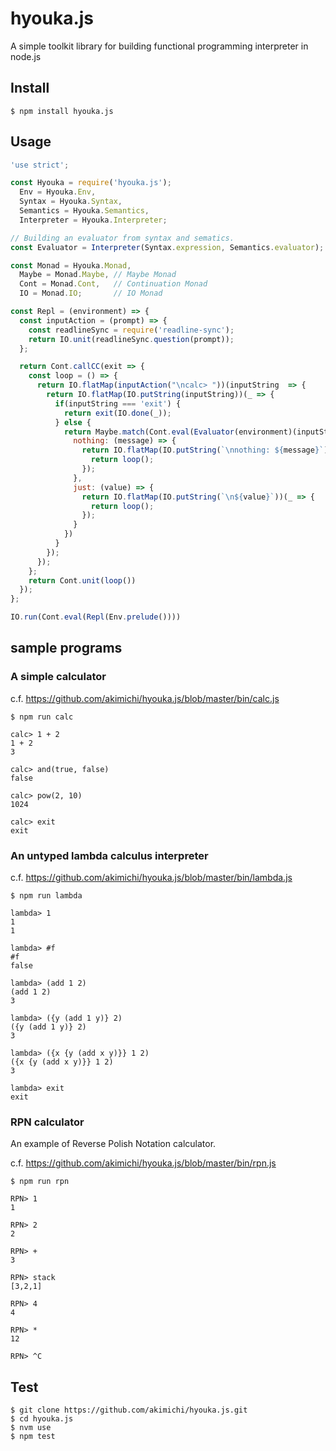 # hyouka.js

A simple toolkit library for building functional programming interpreter in node.js

## Install

~~~
$ npm install hyouka.js
~~~

## Usage

~~~js
'use strict';

const Hyouka = require('hyouka.js');
  Env = Hyouka.Env,
  Syntax = Hyouka.Syntax,
  Semantics = Hyouka.Semantics,
  Interpreter = Hyouka.Interpreter;

// Building an evaluator from syntax and sematics.
const Evaluator = Interpreter(Syntax.expression, Semantics.evaluator);

const Monad = Hyouka.Monad,
  Maybe = Monad.Maybe, // Maybe Monad
  Cont = Monad.Cont,   // Continuation Monad
  IO = Monad.IO;       // IO Monad

const Repl = (environment) => {
  const inputAction = (prompt) => {
    const readlineSync = require('readline-sync');
    return IO.unit(readlineSync.question(prompt));
  };

  return Cont.callCC(exit => {
    const loop = () => {
      return IO.flatMap(inputAction("\ncalc> "))(inputString  => {
        return IO.flatMap(IO.putString(inputString))(_ => {
          if(inputString === 'exit') {
            return exit(IO.done(_));
          } else {
            return Maybe.match(Cont.eval(Evaluator(environment)(inputString)),{
              nothing: (message) => {
                return IO.flatMap(IO.putString(`\nnothing: ${message}`))(_ => {
                  return loop(); 
                });
              },
              just: (value) => {
                return IO.flatMap(IO.putString(`\n${value}`))(_ => {
                  return loop(); 
                });
              }
            })
          }
        });
      });
    };
    return Cont.unit(loop())
  });
};

IO.run(Cont.eval(Repl(Env.prelude())))
~~~


## sample programs

### A simple calculator

c.f. https://github.com/akimichi/hyouka.js/blob/master/bin/calc.js

~~~
$ npm run calc

calc> 1 + 2
1 + 2
3

calc> and(true, false)
false

calc> pow(2, 10)
1024

calc> exit
exit
~~~

### An untyped lambda calculus interpreter

c.f. https://github.com/akimichi/hyouka.js/blob/master/bin/lambda.js

~~~
$ npm run lambda

lambda> 1
1
1

lambda> #f
#f
false

lambda> (add 1 2)
(add 1 2)
3

lambda> ({y (add 1 y)} 2)
({y (add 1 y)} 2)
3

lambda> ({x {y (add x y)}} 1 2)
({x {y (add x y)}} 1 2)
3

lambda> exit
exit
~~~

### RPN calculator

An example of Reverse Polish Notation calculator.

c.f. https://github.com/akimichi/hyouka.js/blob/master/bin/rpn.js

~~~
$ npm run rpn

RPN> 1
1

RPN> 2
2

RPN> +
3

RPN> stack
[3,2,1]

RPN> 4
4

RPN> *
12

RPN> ^C
~~~


## Test

~~~
$ git clone https://github.com/akimichi/hyouka.js.git
$ cd hyouka.js
$ nvm use
$ npm test
~~~


